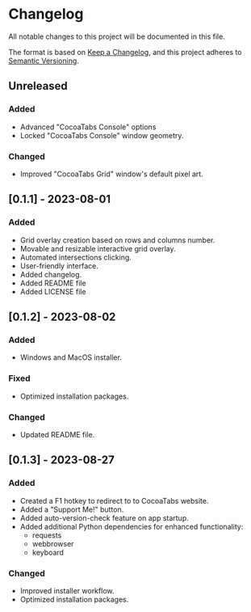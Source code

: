 # Changelog

All notable changes to this project will be documented in this file.

The format is based on [Keep a Changelog](https://keepachangelog.com/en/1.0.0/),
and this project adheres to [Semantic Versioning](https://semver.org/spec/v2.0.0.html).

## Unreleased

### Added

- Advanced "CocoaTabs Console" options
- Locked "CocoaTabs Console" window geometry.

### Changed

- Improved "CocoaTabs Grid" window's default pixel art.

## [0.1.1] - 2023-08-01

### Added

- Grid overlay creation based on rows and columns number.
- Movable and resizable interactive grid overlay.
- Automated intersections clicking.
- User-friendly interface.
- Added changelog.
- Added README file
- Added LICENSE file

## [0.1.2] - 2023-08-02

### Added

- Windows and MacOS installer.

### Fixed

- Optimized installation packages.

### Changed

- Updated README file.

## [0.1.3] - 2023-08-27

### Added

- Created a F1 hotkey to redirect to to CocoaTabs website.
- Added a "Support Me!" button.
- Added auto-version-check feature on app startup.
- Added additional Python dependencies for enhanced functionality:
  - requests
  - webbrowser
  - keyboard

### Changed

- Improved installer workflow.
- Optimized installation packages.
